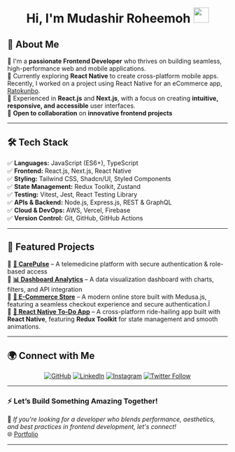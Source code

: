 <h1 align="center">Hi, I'm Mudashir Roheemoh <img src="https://media.giphy.com/media/hvRJCLFzcasrR4ia7z/giphy.gif" width="35"></h1>
<!-- <img src="https://camo.githubusercontent.com/62da68eb62b1e5f175f7d1f0191dd89a653d7908feb22d37d4a0ab07365d6791/68747470733a2f2f6d656469612e67697068792e636f6d2f6d656469612f4d3967624264396e6244724f5475314d71782f67697068792e676966"> -->

## 🧕 About Me    
🔹 I'm a **passionate Frontend Developer** who thrives on building seamless, high-performance web and mobile applications.  
🔹 Currently exploring **React Native** to create cross-platform mobile apps. Recently, I worked on a project using React Native for an eCommerce app, [Ratokunbo](https://play.google.com/store/apps/details?id=com.ratokunbo.mobile&pli=1).  
🔹 Experienced in **React.js** and **Next.js**, with a focus on creating **intuitive, responsive, and accessible** user interfaces.  
🔹 **Open to collaboration** on **innovative frontend projects** 

---

## 🛠 Tech Stack  
✅ **Languages:** JavaScript (ES6+), TypeScript  
✅ **Frontend:** React.js, Next.js, React Native  
✅ **Styling:** Tailwind CSS, Shadcn/UI, Styled Components  
✅ **State Management:** Redux Toolkit, Zustand  
✅ **Testing:** Vitest, Jest, React Testing Library  
✅ **APIs & Backend:** Node.js, Express.js, REST & GraphQL  
✅ **Cloud & DevOps:** AWS, Vercel, Firebase  
✅ **Version Control:** Git, GitHub, GitHub Actions  

---

## 📌 Featured Projects  
🔹 **[🚀 CarePulse](https://github.com/oluwabukola2610/carepulse)** – A telemedicine platform with secure authentication & role-based access  
🔹 **[📊 Dashboard Analytics](https://github.com/oluwabukola2610/dashboard-analytics)** – A data visualization dashboard with charts, filters, and API integration  
🔹 **[🛒 E-Commerce Store](https://github.com/oluwabukola2610/medusa-ecommerce)** – A modern online store built with Medusa.js, featuring a seamless checkout experience and secure authentication.Ï  
🔹 **[📱 React Native To-Do App](https://github.com/oluwabukola2610/ryde-app)** – A cross-platform ride-hailing app built with **React Native**, featuring **Redux Toolkit** for state management and smooth animations.

---

## 🌍 Connect with Me  
<p align="center">
	<a href="https://github.com/oluwabukola2610"><img src="https://img.shields.io/badge/GitHub-%23121011.svg?style=plastic&logo=GitHub&logoColor=white" alt="GitHub"/></a>
	<a href="https://www.linkedin.com/in/mudashir/"><img src="https://img.shields.io/badge/LinkedIn-%230A66C2.svg?style=plastic&logo=linkedin&logoColor=white" alt="LinkedIn"/></a>
	<a href="https://www.instagram.com/___rhoy.o/"><img src="https://img.shields.io/badge/Instagram-%23E4405F.svg?plastic&logo=Instagram&logoColor=white" alt="Instagram"/></a>
	<a href="https://twitter.com/bukkiescode"><img alt="Twitter Follow" src="https://img.shields.io/badge/Twitter-%231DA1F2.svg?style=plastic&logo=Twitter&logoColor=white"></a>
</p>

---

### ⚡ **Let’s Build Something Amazing Together!**  

🚀 *If you're looking for a developer who blends performance, aesthetics, and best practices in frontend development, let's connect!*  
🌐 [Portfolio](https://mudashir-roheemoh.vercel.app/)  

---

